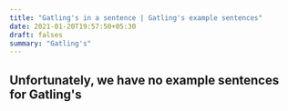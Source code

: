 ```yaml
---
title: "Gatling's in a sentence | Gatling's example sentences"
date: 2021-01-20T19:57:50+05:30
draft: falses
summary: "Gatling's"
---
```

## Unfortunately, we have no example sentences for Gatling's                 
